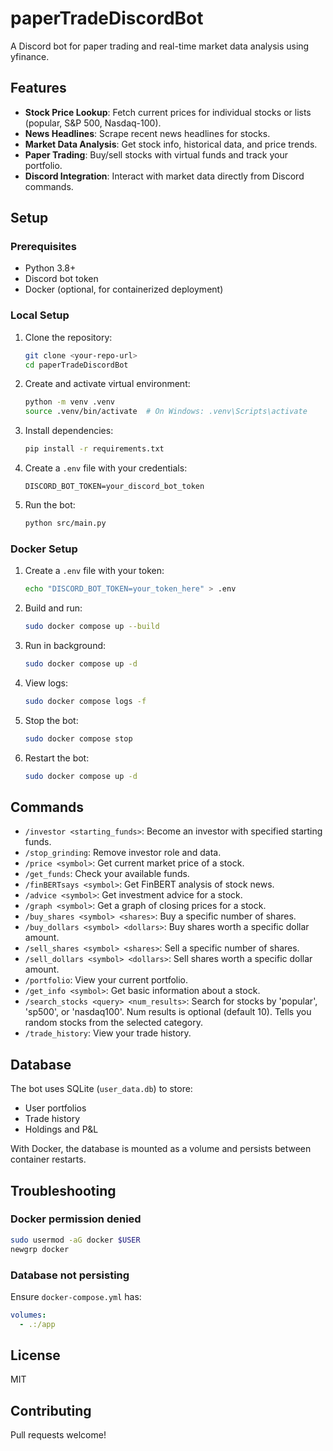 # paperTradeDiscordBot

A Discord bot for paper trading and real-time market data analysis using yfinance.

## Features

- **Stock Price Lookup**: Fetch current prices for individual stocks or lists (popular, S&P 500, Nasdaq-100).
- **News Headlines**: Scrape recent news headlines for stocks.
- **Market Data Analysis**: Get stock info, historical data, and price trends.
- **Paper Trading**: Buy/sell stocks with virtual funds and track your portfolio.
- **Discord Integration**: Interact with market data directly from Discord commands.

## Setup

### Prerequisites

- Python 3.8+
- Discord bot token
- Docker (optional, for containerized deployment)

### Local Setup

1. Clone the repository:
   ```bash
   git clone <your-repo-url>
   cd paperTradeDiscordBot
   ```

2. Create and activate virtual environment:
   ```bash
   python -m venv .venv
   source .venv/bin/activate  # On Windows: .venv\Scripts\activate
   ```

3. Install dependencies:
   ```bash
   pip install -r requirements.txt
   ```

4. Create a `.env` file with your credentials:
   ```
   DISCORD_BOT_TOKEN=your_discord_bot_token
   ```

5. Run the bot:
   ```bash
   python src/main.py
   ```

### Docker Setup

1. Create a `.env` file with your token:
   ```bash
   echo "DISCORD_BOT_TOKEN=your_token_here" > .env
   ```

2. Build and run:
   ```bash
   sudo docker compose up --build
   ```

3. Run in background:
   ```bash
   sudo docker compose up -d
   ```

4. View logs:
   ```bash
   sudo docker compose logs -f
   ```

5. Stop the bot:
   ```bash
   sudo docker compose stop
   ```

6. Restart the bot:
   ```bash
   sudo docker compose up -d
   ```

## Commands

- `/investor <starting_funds>`: Become an investor with specified starting funds.
- `/stop_grinding`: Remove investor role and data.
- `/price <symbol>`: Get current market price of a stock.
- `/get_funds`: Check your available funds.
- `/finBERTsays <symbol>`: Get FinBERT analysis of stock news.
- `/advice <symbol>`: Get investment advice for a stock.
- `/graph <symbol>`: Get a graph of closing prices for a stock.
- `/buy_shares <symbol> <shares>`: Buy a specific number of shares.
- `/buy_dollars <symbol> <dollars>`: Buy shares worth a specific dollar amount.
- `/sell_shares <symbol> <shares>`: Sell a specific number of shares.
- `/sell_dollars <symbol> <dollars>`: Sell shares worth a specific dollar amount.
- `/portfolio`: View your current portfolio.
- `/get_info <symbol>`: Get basic information about a stock.
- `/search_stocks <query> <num_results>`: Search for stocks by 'popular', 'sp500', or 'nasdaq100'. Num results is optional (default 10). Tells you random stocks from the selected category.
- `/trade_history`: View your trade history.

## Database

The bot uses SQLite (`user_data.db`) to store:
- User portfolios
- Trade history
- Holdings and P&L

With Docker, the database is mounted as a volume and persists between container restarts.

## Troubleshooting

### Docker permission denied
```bash
sudo usermod -aG docker $USER
newgrp docker
```

### Database not persisting
Ensure `docker-compose.yml` has:
```yaml
volumes:
  - .:/app
```

## License

MIT

## Contributing

Pull requests welcome!